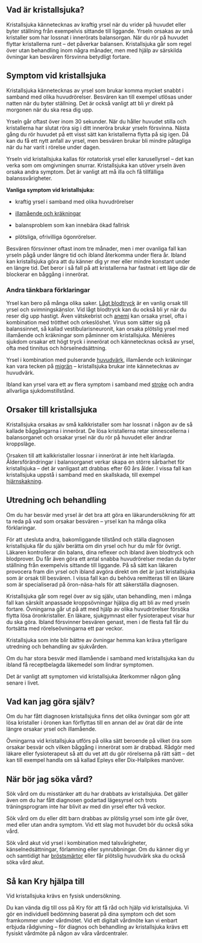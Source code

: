 Vad är kristallsjuka?
---------------------

Kristallsjuka kännetecknas av kraftig yrsel när du vrider på huvudet eller byter ställning från exempelvis sittande till liggande. Yrseln orsakas av små kristaller som har lossnat i innerörats balansorgan. När du rör på huvudet flyttar kristallerna runt – det påverkar balansen. Kristallsjuka går som regel över utan behandling inom några månader, men med hjälp av särskilda övningar kan besvären försvinna betydligt fortare.

Symptom vid kristallsjuka
-------------------------

Kristallsjuka kännetecknas av yrsel som brukar komma mycket snabbt i samband med olika huvudrörelser. Besvären kan till exempel utlösas under natten när du byter ställning. Det är också vanligt att bli yr direkt på morgonen när du ska resa dig upp.

Yrseln går oftast över inom 30 sekunder. När du håller huvudet stilla och kristallerna har slutat röra sig i ditt inneröra brukar yrseln försvinna. Nästa gång du rör huvudet på ett visst sätt kan kristallerna flytta på sig igen. Då kan du få ett nytt anfall av yrsel, men besvären brukar bli mindre påtagliga när du har varit i rörelse under dagen.

Yrseln vid kristallsjuka kallas för rotatorisk yrsel eller karusellyrsel – det kan verka som om omgivningen snurrar. Kristallsjuka kan utöver yrseln även orsaka andra symptom. Det är vanligt att må illa och få tillfälliga balanssvårigheter.

**Vanliga symptom vid kristallsjuka:**

*   kraftig yrsel i samband med olika huvudrörelser
    
*   [illamående och kräkningar](https://www.kry.se/fakta/illamaende/ "illamaende-och-krakningar")
    
*   balansproblem som kan innebära ökad fallrisk
    
*   plötsliga, ofrivilliga ögonrörelser.
    

Besvären försvinner oftast inom tre månader, men i mer ovanliga fall kan yrseln pågå under längre tid och ibland återkomma under flera år. Ibland kan kristallsjuka göra att du känner dig yr mer eller mindre konstant under en längre tid. Det beror i så fall på att kristallerna har fastnat i ett läge där de blockerar en båggång i innerörat.

### Andra tänkbara förklaringar

Yrsel kan bero på många olika saker. [Lågt blodtryck](https://www.kry.se/fakta/lagt-blodtryck/ "lagt-blodtryck") är en vanlig orsak till yrsel och svimningskänslor. Vid lågt blodtryck kan du också bli yr när du reser dig upp hastigt. Även vätskebrist och [anemi](https://www.kry.se/fakta/anemi/ "anemi") kan orsaka yrsel, ofta i kombination med trötthet och orkeslöshet. Virus som sätter sig på balanssinnet, så kallad vestibularisneuronit, kan orsaka plötslig yrsel med illamående och kräkningar som påminner om kristallsjuka. Ménières sjukdom orsakar ett högt tryck i innerörat och kännetecknas också av yrsel, ofta med tinnitus och hörselnedsättning.

Yrsel i kombination med pulserande [huvudvärk](https://www.kry.se/fakta/huvudvark/ "huvudvark"), illamående och kräkningar kan vara tecken på [migrän](https://www.kry.se/fakta/migran/ "migran") – kristallsjuka brukar inte kännetecknas av huvudvärk.

Ibland kan yrsel vara ett av flera symptom i samband med [stroke](https://www.kry.se/fakta/stroke/ "stroke") och andra allvarliga sjukdomstillstånd.

Orsaker till kristallsjuka
--------------------------

Kristallsjuka orsakas av små kalkkristaller som har lossnat i någon av de så kallade båggångarna i innerörat. De lösa kristallerna retar sinnescellerna i balansorganet och orsakar yrsel när du rör på huvudet eller ändrar kroppsläge.

Orsaken till att kalkkristaller lossnar i innerörat är inte helt klarlagda. Åldersförändringar i balansorganet verkar skapa en större sårbarhet för kristallsjuka – det är vanligast att drabbas efter 60 års ålder. I vissa fall kan kristallsjuka uppstå i samband med en skallskada, till exempel [hjärnskakning](https://www.kry.se/fakta/hjarnskakning/ "hjarnskakning").

Utredning och behandling
------------------------

Om du har besvär med yrsel är det bra att göra en läkarundersökning för att ta reda på vad som orsakar besvären – yrsel kan ha många olika förklaringar.

För att utesluta andra, bakomliggande tillstånd och ställa diagnosen kristallsjuka får du själv berätta om din yrsel och hur du mår för övrigt. Läkaren kontrollerar din balans, dina reflexer och ibland även blodtryck och blodprover. Du får även göra ett antal snabba huvudrörelser medan du byter ställning från exempelvis sittande till liggande. På så sätt kan läkaren provocera fram din yrsel och ibland avgöra direkt om det är just kristallsjuka som är orsak till besvären. I vissa fall kan du behöva remitteras till en läkare som är specialiserad på öron-näsa-hals för att säkerställa diagnosen.

Kristallsjuka går som regel över av sig själv, utan behandling, men i många fall kan särskilt anpassade kroppsövningar hjälpa dig att bli av med yrseln fortare. Övningarna går ut på att med hjälp av olika huvudrörelser försöka flytta lösa öronkristaller. En läkare, sjukgymnast eller fysioterapeut visar hur du ska göra. Ibland försvinner besvären genast, men i de flesta fall får du fortsätta med rörelseövningarna ett par veckor.

Kristallsjuka som inte blir bättre av övningar hemma kan kräva ytterligare utredning och behandling av sjukvården.

Om du har stora besvär med illamående i samband med kristallsjuka kan du ibland få receptbelagda läkemedel som lindrar symptomen.

Det är vanligt att symptomen vid kristallsjuka återkommer någon gång senare i livet.

Vad kan jag göra själv?
-----------------------

Om du har fått diagnosen kristallsjuka finns det olika övningar som gör att lösa kristaller i öronen kan förflyttas till en annan del av örat där de inte längre orsakar yrsel och illamående.

Övningarna vid kristallsjuka utförs på olika sätt beroende på vilket öra som orsakar besvär och vilken båggång i innerörat som är drabbad. Rådgör med läkare eller fysioterapeut så att du vet att du gör rörelserna på rätt sätt – det kan till exempel handla om så kallad Epleys eller Dix-Hallpikes manöver.

När bör jag söka vård?
----------------------

Sök vård om du misstänker att du har drabbats av kristallsjuka. Det gäller även om du har fått diagnosen godartad lägesyrsel och trots träningsprogram inte har blivit av med din yrsel efter två veckor.

Sök vård om du eller ditt barn drabbas av plötslig yrsel som inte går över, med eller utan andra symptom. Vid ett slag mot huvudet bör du också söka vård.

Sök vård akut vid yrsel i kombination med talsvårigheter, känselnedsättningar, förlamning eller synrubbningar. Om du känner dig yr och samtidigt har [bröstsmärtor](https://www.kry.se/fakta/ont-i-brostet/ "brostsmartor") eller får plötslig huvudvärk ska du också söka vård akut.

Så kan Kry hjälpa till
----------------------

Vid kristallsjuka krävs en fysisk undersökning.

Du kan vända dig till oss på Kry för att få råd och hjälp vid kristallsjuka. Vi gör en individuell bedömning baserat på dina symptom och det som framkommer under vårdmötet. Vid ett digitalt vårdmöte kan vi enbart erbjuda rådgivning – för diagnos och behandling av kristallsjuka krävs ett fysiskt vårdmöte på någon av våra vårdcentraler.